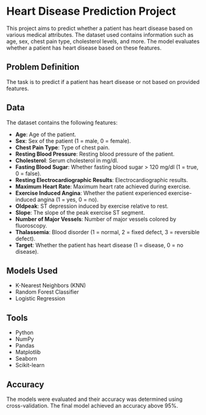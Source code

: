 # Heart Disease Prediction Project

This project aims to predict whether a patient has heart disease based on various medical attributes. The dataset used contains information such as age, sex, chest pain type, cholesterol levels, and more. The model evaluates whether a patient has heart disease based on these features.

## Problem Definition

The task is to predict if a patient has heart disease or not based on provided features.

## Data

The dataset contains the following features:

- **Age**: Age of the patient.
- **Sex**: Sex of the patient (1 = male, 0 = female).
- **Chest Pain Type**: Type of chest pain.
- **Resting Blood Pressure**: Resting blood pressure of the patient.
- **Cholesterol**: Serum cholesterol in mg/dl.
- **Fasting Blood Sugar**: Whether fasting blood sugar > 120 mg/dl (1 = true, 0 = false).
- **Resting Electrocardiographic Results**: Electrocardiographic results.
- **Maximum Heart Rate**: Maximum heart rate achieved during exercise.
- **Exercise Induced Angina**: Whether the patient experienced exercise-induced angina (1 = yes, 0 = no).
- **Oldpeak**: ST depression induced by exercise relative to rest.
- **Slope**: The slope of the peak exercise ST segment.
- **Number of Major Vessels**: Number of major vessels colored by fluoroscopy.
- **Thalassemia**: Blood disorder (1 = normal, 2 = fixed defect, 3 = reversible defect).
- **Target**: Whether the patient has heart disease (1 = disease, 0 = no disease).

## Models Used

- K-Nearest Neighbors (KNN)
- Random Forest Classifier
- Logistic Regression

## Tools

- Python
- NumPy
- Pandas
- Matplotlib
- Seaborn
- Scikit-learn

## Accuracy

The models were evaluated and their accuracy was determined using cross-validation. The final model achieved an accuracy above 95%.
 
